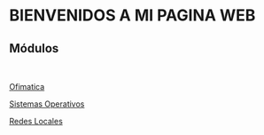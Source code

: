 # BIENVENIDOS A MI PAGINA WEB
## Módulos
<br>

[Ofimatica](ofimatica/README.md)
<br>

[Sistemas Operativos](sistemas/procesos/indice/01_introduccion.md)
<br>

[Redes Locales](redeslocales/README.md)